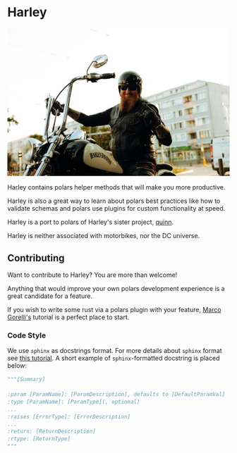 # Harley

![harley logo](images/harley.jpg)

Harley contains polars helper methods that will make you more productive.

Harley is also a great way to learn about polars best practices like how to validate schemas and polars use plugins for custom functionality at speed.

Harley is a port to polars of Harley's sister project, [quinn](https://github.com/MrPowers/quinn).

Harley is neither associated with motorbikes, nor the DC universe.

## Contributing

Want to contribute to Harley?
You are more than welcome!

Anything that would improve your own polars development experience is a great candidate for a feature.

If you wish to write some rust via a polars plugin with your feature, [Marco Gorelli's](https://marcogorelli.github.io/polars-plugins-tutorial/) tutorial is a perfect place to start.

### Code Style

We use `sphinx` as docstrings format. For more details about `sphinx` format see [this tutorial](https://sphinx-rtd-tutorial.readthedocs.io/en/latest/docstrings.html). A short example of `sphinx`-formatted docstring is placed below:

```python
"""[Summary]

:param [ParamName]: [ParamDescription], defaults to [DefaultParamVal]
:type [ParamName]: [ParamType](, optional)
...
:raises [ErrorType]: [ErrorDescription]
...
:return: [ReturnDescription]
:rtype: [ReturnType]
"""
```